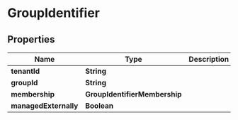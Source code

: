 

# GroupIdentifier


## Properties

| Name | Type | Description | Notes |
|------------ | ------------- | ------------- | -------------|
|**tenantId** | **String** |  |  |
|**groupId** | **String** |  |  |
|**membership** | **GroupIdentifierMembership** |  |  |
|**managedExternally** | **Boolean** |  |  |



